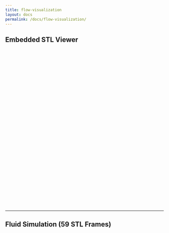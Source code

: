 ```yaml
---
title: flow-visualization
layout: docs
permalink: /docs/flow-visualization/
---
```


## Embedded STL Viewer  
<div id="stl-demo" style="height:500px;"></div>

---

## Fluid Simulation (59 STL Frames)  
<div id="fluid-demo" style="height:500px;"></div>

<!-- 1) Three core + helpers -->
<script type="module" src="{{ '/assets/js/init-three-global.js' | relative_url }}"></script>

<!-- 2) Viewer implementations -->
<script type="module" src="{{ '/assets/js/stl-viewer.js' | relative_url }}"></script>
<script type="module" src="{{ '/assets/js/fluidsimviewer.js' | relative_url }}"></script>

<!-- 3) Wrapper that exposes FlowVisualization -->
<script src="{{ '/assets/js/flow-visualization.js' | relative_url }}"></script>

<!-- 4) Bootstrap AFTER "three-ready" event -->
<script>
  document.addEventListener('three-ready', () => {
    /* single STL */
    FlowVisualization.staticViewer(
      'stl-demo',
      {{ '/assets/models/example.stl' | relative_url | jsonify }},
      { color: 0xfacc15, cameraZ: 150 }
    );

    /* 59-frame simulation */
    FlowVisualization.fluidViewer(
      'fluid-demo',
      {{ '/assets/models/airways/outlet' | relative_url | jsonify }},
      59,
      { color: 0x1caaff, cameraZ: 120, frameDelay: 200 }
    );
  });
</script>
